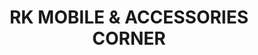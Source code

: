 ---
title: "RK MOBILE & ACCESSORIES CORNER"
url: /karachi/rk-mobile-and-accessories-corner/
shop: mobile phone
---